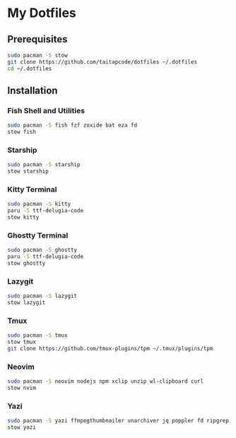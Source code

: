 # My Dotfiles

## Prerequisites

```bash
sudo pacman -S stow
git clone https://github.com/taitapcode/dotfiles ~/.dotfiles
cd ~/.dotfiles
```

## Installation

### Fish Shell and Utilities

```bash
sudo pacman -S fish fzf zoxide bat eza fd
stow fish
```

### Starship

```bash
sudo pacman -S starship
stow starship
```

### Kitty Terminal

```bash
sudo pacman -S kitty
paru -S ttf-delugia-code
stow kitty
```

### Ghostty Terminal

```bash
sudo pacman -S ghostty
paru -S ttf-delugia-code
stow ghostty
```

### Lazygit

```bash
sudo pacman -S lazygit
stow lazygit
```

### Tmux

```bash
sudo pacman -S tmux
stow tmux
git clone https://github.com/tmux-plugins/tpm ~/.tmux/plugins/tpm
```

### Neovim

```bash
sudo pacman -S neovim nodejs npm xclip unzip wl-clipboard curl
stow nvim
```

### Yazi

```bash
sudo pacman -S yazi ffmpegthumbnailer unarchiver jq poppler fd ripgrep fzf zoxide
stow yazi
```
